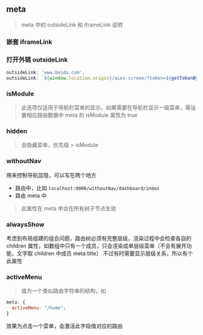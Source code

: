 ## meta

> meta 中的 outsideLink 和 iframeLink 说明

### 嵌套 iframeLink

### 打开外链 outsideLink

```typescript
outsideLink: 'www.baidu.com',
outsideLink: `${window.location.origin}/aies-screen/?token=${getTokenByURL()}#/`,

```

### isModule

> 此选项仅适用于导航栏菜单的显示，如果需要在导航栏显示一级菜单，需设置相应路由数据中 meta 的 isModule 属性为 true

### hidden

> 会隐藏菜单，优先级 > isModule

### withoutNav

用来控制导航显隐，可以写在两个地方

- 路由中，比如 `localhost:9000/withoutNav/dashboard/index`
- 路由 meta 中

> 此属性在 meta 中会在所有树子节点生效

### alwaysShow

考虑到布局组建的组合问题，路由树必须有完整层级，渲染过程中会检查各自的 children 属性，如数组中只有一个成员，只会渲染成单层级菜单（不会有展开功能，文字取 children 中成员 meta.title）
不过有时需要显示层级关系，所以有个此属性

### activeMenu

> 值为一个类似路由字符串的结构，如

```javascript
meta: {
  activeMenu: "/home";
}
```

效果为点击一个菜单，会激活此字段值对应的路由
